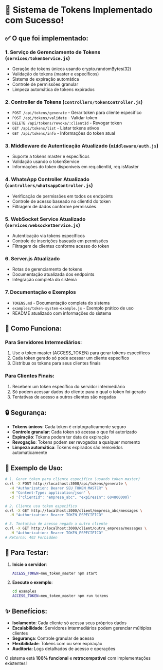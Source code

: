 # 🔐 Sistema de Tokens Implementado com Sucesso!

## ✅ O que foi implementado:

### 1. **Serviço de Gerenciamento de Tokens** (`services/tokenService.js`)
- Geração de tokens únicos usando crypto.randomBytes(32)
- Validação de tokens (master e específicos)
- Sistema de expiração automática
- Controle de permissões granular
- Limpeza automática de tokens expirados

### 2. **Controller de Tokens** (`controllers/tokenController.js`)
- `POST /api/tokens/generate` - Gerar token para cliente específico
- `POST /api/tokens/validate` - Validar token
- `DELETE /api/tokens/revoke/:clientId` - Revogar token
- `GET /api/tokens/list` - Listar tokens ativos
- `GET /api/tokens/info` - Informações do token atual

### 3. **Middleware de Autenticação Atualizado** (`middleware/auth.js`)
- Suporte a tokens master e específicos
- Validação usando o tokenService
- Informações do token disponíveis em req.clientId, req.isMaster

### 4. **WhatsApp Controller Atualizado** (`controllers/whatsappController.js`)
- Verificação de permissões em todos os endpoints
- Controle de acesso baseado no clientId do token
- Filtragem de dados conforme permissões

### 5. **WebSocket Service Atualizado** (`services/websocketService.js`)
- Autenticação via tokens específicos
- Controle de inscrições baseado em permissões
- Filtragem de clientes conforme acesso do token

### 6. **Server.js Atualizado**
- Rotas de gerenciamento de tokens
- Documentação atualizada dos endpoints
- Integração completa do sistema

### 7. **Documentação e Exemplos**
- `TOKENS.md` - Documentação completa do sistema
- `examples/token-system-example.js` - Exemplo prático de uso
- README atualizado com informações do sistema

## 🎯 Como Funciona:

### Para Servidores Intermediários:
1. Use o token master (ACCESS_TOKEN) para gerar tokens específicos
2. Cada token gerado só pode acessar um cliente específico
3. Distribua os tokens para seus clientes finais

### Para Clientes Finais:
1. Recebem um token específico do servidor intermediário
2. Só podem acessar dados do cliente para o qual o token foi gerado
3. Tentativas de acesso a outros clientes são negadas

## 🔒 Segurança:

- **Tokens únicos**: Cada token é criptograficamente seguro
- **Controle granular**: Cada token só acessa o que foi autorizado
- **Expiração**: Tokens podem ter data de expiração
- **Revogação**: Tokens podem ser revogados a qualquer momento
- **Limpeza automática**: Tokens expirados são removidos automaticamente

## 🚀 Exemplo de Uso:

```bash
# 1. Gerar token para cliente específico (usando token master)
curl -X POST http://localhost:3000/api/tokens/generate \
  -H "Authorization: Bearer SEU_TOKEN_MASTER" \
  -H "Content-Type: application/json" \
  -d '{"clientId": "empresa_abc", "expiresIn": 604800000}'

# 2. Cliente usa token específico
curl -X GET http://localhost:3000/client/empresa_abc/messages \
  -H "Authorization: Bearer TOKEN_ESPECIFICO"

# 3. Tentativa de acesso negado a outro cliente
curl -X GET http://localhost:3000/client/outra_empresa/messages \
  -H "Authorization: Bearer TOKEN_ESPECIFICO"
# Retorna: 403 Forbidden
```

## 📝 Para Testar:

1. **Inicie o servidor**:
   ```bash
   ACCESS_TOKEN=meu_token_master npm start
   ```

2. **Execute o exemplo**:
   ```bash
   cd examples
   ACCESS_TOKEN=meu_token_master npm run tokens
   ```

## ✨ Benefícios:

- **Isolamento**: Cada cliente só acessa seus próprios dados
- **Escalabilidade**: Servidores intermediários podem gerenciar múltiplos clientes
- **Segurança**: Controle granular de acesso
- **Flexibilidade**: Tokens com ou sem expiração
- **Auditoria**: Logs detalhados de acesso e operações

O sistema está **100% funcional** e **retrocompatível** com implementações existentes!